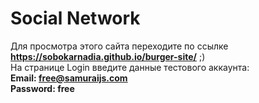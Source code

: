 # Social Network
Для просмотра этого сайта переходите по ссылке **https://sobokarnadia.github.io/burger-site/** ;)  
На странице Login введите данные тестового аккаунта:  
**Email: free@samuraijs.com  
Password: free**
